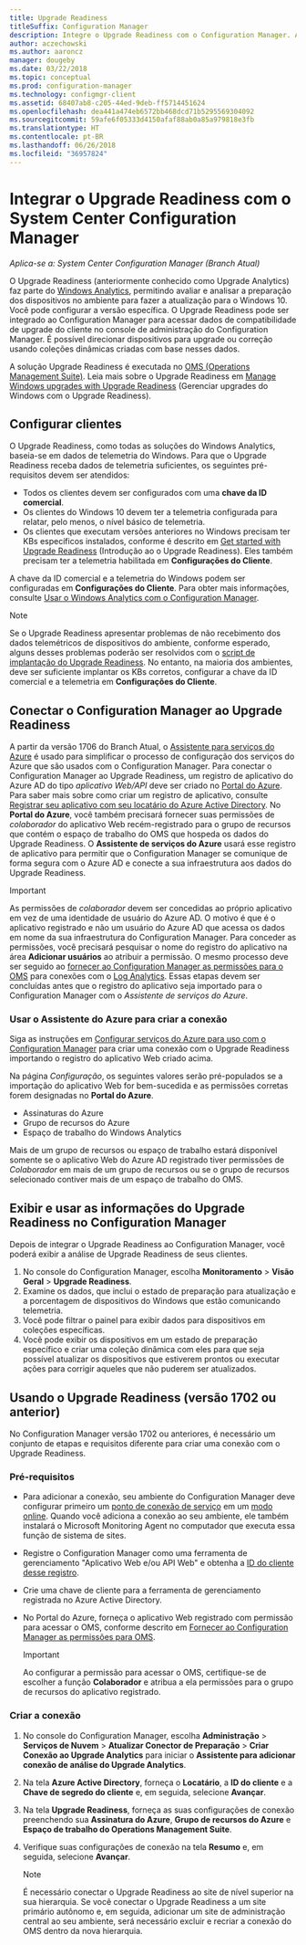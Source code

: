 ```yaml
---
title: Upgrade Readiness
titleSuffix: Configuration Manager
description: Integre o Upgrade Readiness com o Configuration Manager. Acessar dados de compatibilidade de atualização no seu console de administração. Dispositivos de destino para atualização ou correção.
author: aczechowski
ms.author: aaroncz
manager: dougeby
ms.date: 03/22/2018
ms.topic: conceptual
ms.prod: configuration-manager
ms.technology: configmgr-client
ms.assetid: 68407ab8-c205-44ed-9deb-ff5714451624
ms.openlocfilehash: dea441a474eb6572bb468dcd71b5295569304092
ms.sourcegitcommit: 59afe6f05333d4150afaf88ab0a85a979818e3fb
ms.translationtype: HT
ms.contentlocale: pt-BR
ms.lasthandoff: 06/26/2018
ms.locfileid: "36957824"
---
```

# <a name="integrate-upgrade-readiness-with-system-center-configuration-manager"></a>Integrar o Upgrade Readiness com o System Center Configuration Manager

*Aplica-se a: System Center Configuration Manager (Branch Atual)*

O Upgrade Readiness (anteriormente conhecido como Upgrade Analytics) faz parte do [Windows Analytics](https://www.microsoft.com/WindowsForBusiness/windows-analytics), permitindo avaliar e analisar a preparação dos dispositivos no ambiente para fazer a atualização para o Windows 10. Você pode configurar a versão específica. O Upgrade Readiness pode ser integrado ao Configuration Manager para acessar dados de compatibilidade de upgrade do cliente no console de administração do Configuration Manager. É possível direcionar dispositivos para upgrade ou correção usando coleções dinâmicas criadas com base nesses dados.

A solução Upgrade Readiness é executada no [OMS (Operations Management Suite)](/azure/operations-management-suite/operations-management-suite-overview). Leia mais sobre o Upgrade Readiness em [Manage Windows upgrades with Upgrade Readiness](/windows/deployment/upgrade/manage-windows-upgrades-with-upgrade-readiness) (Gerenciar upgrades do Windows com o Upgrade Readiness).

<!--
>[!WARNING]
>For Upgrade Readiness to function within Configuration Manager, you must upgrade to Configuration Manager version 1802. The Upgrade Readiness Connector will no longer function in Configuration Manager versions earlier than 1802. 
SMS.507205 Pulled 4/5/18 -->


## <a name="configure-clients"></a>Configurar clientes

O Upgrade Readiness, como todas as soluções do Windows Analytics, baseia-se em dados de telemetria do Windows. Para que o Upgrade Readiness receba dados de telemetria suficientes, os seguintes pré-requisitos devem ser atendidos:

- Todos os clientes devem ser configurados com uma **chave da ID comercial**. 
- Os clientes do Windows 10 devem ter a telemetria configurada para relatar, pelo menos, o nível básico de telemetria.
-  Os clientes que executam versões anteriores no Windows precisam ter KBs específicos instalados, conforme é descrito em [Get started with Upgrade Readiness](/windows/deployment/upgrade/upgrade-readiness-get-started#deploy-the-compatibility-update-and-related-kbs) (Introdução ao o Upgrade Readiness). Eles também precisam ter a telemetria habilitada em **Configurações do Cliente**.

A chave da ID comercial e a telemetria do Windows podem ser configuradas em **Configurações do Cliente**. Para obter mais informações, consulte [Usar o Windows Analytics com o Configuration Manager](../monitor-windows-analytics.md).

>[!NOTE]
>Se o Upgrade Readiness apresentar problemas de não recebimento dos dados telemétricos de dispositivos do ambiente, conforme esperado, alguns desses problemas poderão ser resolvidos com o [script de implantação do Upgrade Readiness](/windows/deployment/upgrade/upgrade-readiness-deployment-script). No entanto, na maioria dos ambientes, deve ser suficiente implantar os KBs corretos, configurar a chave da ID comercial e a telemetria em **Configurações do Cliente**.

## <a name="connect-configuration-manager-to-upgrade-readiness"></a>Conectar o Configuration Manager ao Upgrade Readiness

A partir da versão 1706 do Branch Atual, o [Assistente para serviços do Azure](../../../servers/deploy/configure/azure-services-wizard.md) é usado para simplificar o processo de configuração dos serviços do Azure que são usados com o Configuration Manager. Para conectar o Configuration Manager ao Upgrade Readiness, um registro de aplicativo do Azure AD do tipo *aplicativo Web/API* deve ser criado no [Portal do Azure](https://portal.azure.com). Para saber mais sobre como criar um registro de aplicativo, consulte [Registrar seu aplicativo com seu locatário do Azure Active Directory](/azure/active-directory/active-directory-app-registration). No **Portal do Azure**, você também precisará fornecer suas permissões de *colaborador* do aplicativo Web recém-registrado para o grupo de recursos que contém o espaço de trabalho do OMS que hospeda os dados do Upgrade Readiness. O **Assistente de serviços do Azure** usará esse registro de aplicativo para permitir que o Configuration Manager se comunique de forma segura com o Azure AD e conecte a sua infraestrutura aos dados do Upgrade Readiness.

>[!IMPORTANT]
>As permissões de *colaborador* devem ser concedidas ao próprio aplicativo em vez de uma identidade de usuário do Azure AD. O motivo é que é o aplicativo registrado e não um usuário do Azure AD que acessa os dados em nome da sua infraestrutura do Configuration Manager. Para conceder as permissões, você precisará pesquisar o nome do registro do aplicativo na área **Adicionar usuários** ao atribuir a permissão. O mesmo processo deve ser seguido ao [fornecer ao Configuration Manager as permissões para o OMS](https://docs.microsoft.com/azure/log-analytics/log-analytics-sccm#provide-configuration-manager-with-permissions-to-oms) para conexões com o [Log Analytics](https://docs.microsoft.com/azure/log-analytics/log-analytics-sccm). Essas etapas devem ser concluídas antes que o registro do aplicativo seja importado para o Configuration Manager com o *Assistente de serviços do Azure*.

### <a name="use-the-azure-wizard-to-create-the-connection"></a>Usar o Assistente do Azure para criar a conexão

Siga as instruções em [Configurar serviços do Azure para uso com o Configuration Manager](../../../servers/deploy/configure/azure-services-wizard.md) para criar uma conexão com o Upgrade Readiness importando o registro do aplicativo Web criado acima. 

Na página *Configuração*, os seguintes valores serão pré-populados se a importação do aplicativo Web for bem-sucedida e as permissões corretas forem designadas no **Portal do Azure**. 
-  Assinaturas do Azure
-  Grupo de recursos do Azure
-  Espaço de trabalho do Windows Analytics

Mais de um grupo de recursos ou espaço de trabalho estará disponível somente se o aplicativo Web do Azure AD registrado tiver permissões de *Colaborador* em mais de um grupo de recursos ou se o grupo de recursos selecionado contiver mais de um espaço de trabalho do OMS.
 
## <a name="view-and-use-upgrade-readiness-information-in-configuration-manager"></a>Exibir e usar as informações do Upgrade Readiness no Configuration Manager

Depois de integrar o Upgrade Readiness ao Configuration Manager, você poderá exibir a análise de Upgrade Readiness de seus clientes.

1. No console do Configuration Manager, escolha **Monitoramento** > **Visão Geral** > **Upgrade Readiness**.
2. Examine os dados, que inclui o estado de preparação para atualização e a porcentagem de dispositivos do Windows que estão comunicando telemetria.
3. Você pode filtrar o painel para exibir dados para dispositivos em coleções específicas.
4. Você pode exibir os dispositivos em um estado de preparação específico e criar uma coleção dinâmica com eles para que seja possível atualizar os dispositivos que estiverem prontos ou executar ações para corrigir aqueles que não puderem ser atualizados.

## <a name="using-the-upgrade-readiness-connector-version-1702-and-earlier"></a>Usando o Upgrade Readiness (versão 1702 ou anterior)

No Configuration Manager versão 1702 ou anteriores, é necessário um conjunto de etapas e requisitos diferente para criar uma conexão com o Upgrade Readiness.

### <a name="prerequisites"></a>Pré-requisitos

- Para adicionar a conexão, seu ambiente do Configuration Manager deve configurar primeiro um [ponto de conexão de serviço](/sccm/core/servers/deploy/configure/about-the-service-connection-point) em um [modo online](https://azure.microsoft.com/documentation/articles/resource-group-create-service-principal-portal/). Quando você adiciona a conexão ao seu ambiente, ele também instalará o Microsoft Monitoring Agent no computador que executa essa função de sistema de sites.
- Registre o Configuration Manager como uma ferramenta de gerenciamento "Aplicativo Web e/ou API Web" e obtenha a [ID do cliente desse registro](https://azure.microsoft.com/documentation/articles/active-directory-integrating-applications/).
- Crie uma chave de cliente para a ferramenta de gerenciamento registrada no Azure Active Directory.
- No Portal do Azure, forneça o aplicativo Web registrado com permissão para acessar o OMS, conforme descrito em [Fornecer ao Configuration Manager as permissões para OMS](https://azure.microsoft.com/documentation/articles/log-analytics-sccm/#provide-configuration-manager-with-permissions-to-oms).

    > [!IMPORTANT]
    > Ao configurar a permissão para acessar o OMS, certifique-se de escolher a função **Colaborador** e atribua a ela permissões para o grupo de recursos do aplicativo registrado.

### <a name="create-the-connection"></a>Criar a conexão

1.  No console do Configuration Manager, escolha **Administração** > **Serviços de Nuvem** > **Atualizar Conector de Preparação** > **Criar Conexão ao Upgrade Analytics** para iniciar o **Assistente para adicionar conexão de análise do Upgrade Analytics**.
3.  Na tela **Azure Active Directory**, forneça o **Locatário**, a **ID do cliente** e a **Chave de segredo do cliente** e, em seguida, selecione **Avançar**.
4.  Na tela **Upgrade Readiness**, forneça as suas configurações de conexão preenchendo sua **Assinatura do Azure**, **Grupo de recursos do Azure** e **Espaço de trabalho do Operations Management Suite**.
5.  Verifique suas configurações de conexão na tela **Resumo** e, em seguida, selecione **Avançar**.

    > [!NOTE]
    > É necessário conectar o Upgrade Readiness ao site de nível superior na sua hierarquia. Se você conectar o Upgrade Readiness a um site primário autônomo e, em seguida, adicionar um site de administração central ao seu ambiente, será necessário excluir e recriar a conexão do OMS dentro da nova hierarquia.
